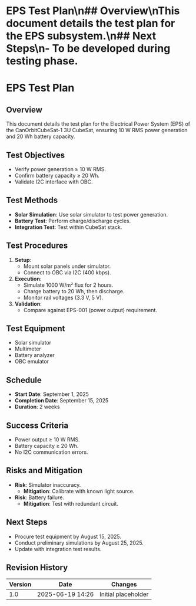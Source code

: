 # EPS Test Plan\n## Overview\nThis document details the test plan for the EPS subsystem.\n## Next Steps\n- To be developed during testing phase.
# EPS Test Plan
## Overview
This document details the test plan for the Electrical Power System (EPS) of the CanOrbitCubeSat-1 3U CubeSat, ensuring 10 W RMS power generation and 20 Wh battery capacity.

## Test Objectives
- Verify power generation ≥ 10 W RMS.
- Confirm battery capacity ≥ 20 Wh.
- Validate I2C interface with OBC.

## Test Methods
- **Solar Simulation**: Use solar simulator to test power generation.
- **Battery Test**: Perform charge/discharge cycles.
- **Integration Test**: Test within CubeSat stack.

## Test Procedures
1. **Setup**:
   - Mount solar panels under simulator.
   - Connect to OBC via I2C (400 kbps).
2. **Execution**:
   - Simulate 1000 W/m² flux for 2 hours.
   - Charge battery to 20 Wh, then discharge.
   - Monitor rail voltages (3.3 V, 5 V).
3. **Validation**:
   - Compare against EPS-001 (power output) requirement.

## Test Equipment
- Solar simulator
- Multimeter
- Battery analyzer
- OBC emulator

## Schedule
- **Start Date**: September 1, 2025
- **Completion Date**: September 15, 2025
- **Duration**: 2 weeks

## Success Criteria
- Power output ≥ 10 W RMS.
- Battery capacity ≥ 20 Wh.
- No I2C communication errors.

## Risks and Mitigation
- **Risk**: Simulator inaccuracy.
  - **Mitigation**: Calibrate with known light source.
- **Risk**: Battery failure.
  - **Mitigation**: Test with redundant circuit.

## Next Steps
- Procure test equipment by August 15, 2025.
- Conduct preliminary simulations by August 25, 2025.
- Update with integration test results.

## Revision History
| Version | Date             | Changes             |
|---------|------------------|---------------------|
| 1.0     | 2025-06-19 14:26 | Initial placeholder |
